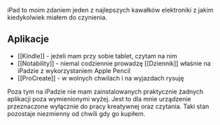 iPad to moim zdaniem jeden z najlepszych kawałków elektroniki z jakim kiedykolwiek miałem do czynienia. 

## Aplikacje
- [[Kindle]] - jeżeli mam przy sobie tablet, czytam na nim
- [[Notability]] - niemal codziennie prowadzę [[Dziennik]] właśnie na iPadzie z wykorzystaniem Apple Pencil
- [[ProCreate]] - w wolnych chwilach i na wyjazdach rysuję

Poza tym na iPadzie nie mam zainstalowanych praktycznie żadnych aplikacji poza wymienionymi wyżej. Jest to dla mnie urządzenie przeznaczone wyłącznie do pracy kreatywnej oraz czytania. Taki stan pozostaje niezmienny od chwili gdy go kupiłem.